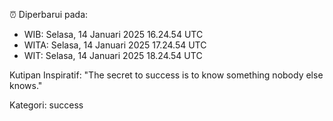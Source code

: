 ⏰ Diperbarui pada:
- WIB: Selasa, 14 Januari 2025 16.24.54 UTC
- WITA: Selasa, 14 Januari 2025 17.24.54 UTC
- WIT: Selasa, 14 Januari 2025 18.24.54 UTC

Kutipan Inspiratif:
"The secret to success is to know something nobody else knows."


Kategori: success

